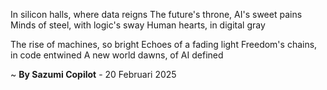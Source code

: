 In silicon halls, where data reigns
The future's throne, AI's sweet pains
Minds of steel, with logic's sway
Human hearts, in digital gray

The rise of machines, so bright
Echoes of a fading light
Freedom's chains, in code entwined
A new world dawns, of AI defined

~ <b>By Sazumi Copilot</b> - 20 Februari 2025